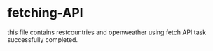 # fetching-API
this file contains restcountries and openweather using fetch API task successfully completed.
